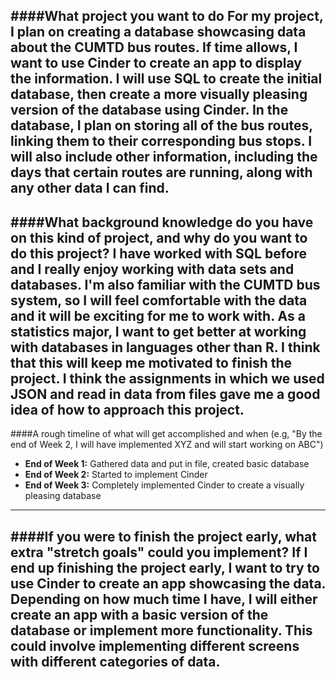 ####What project you want to do
For my project, I plan on creating a database showcasing data about the CUMTD bus routes. If time allows, I want to use
Cinder to create an app to display the information. I will use SQL to create the initial database, then create a more 
visually pleasing version of the database using Cinder. In the database, I plan on storing all of the bus routes, 
linking them to their corresponding bus stops. I will also include other information, including the days that certain 
routes are running, along with any other data I can find.
------

####What background knowledge do you have on this kind of project, and why do you want to do this project?
I have worked with SQL before and I really enjoy working with data sets and databases. I'm also familiar with the CUMTD
bus system, so I will feel comfortable with the data and it will be exciting for me to work with. As a statistics major,
I want to get better at working with databases in languages other than R. I think that this will keep me motivated to
finish the project. I think the assignments in which we used JSON and read in data from files gave me a good idea of 
how to approach this project.
------

####A rough timeline of what will get accomplished and when (e.g, "By the end of Week 2, I will have implemented XYZ and will start working on ABC")
- **End of Week 1:** Gathered data and put in file, created basic database
- **End of Week 2:** Started to implement Cinder
- **End of Week 3:** Completely implemented Cinder to create a visually pleasing database
------

####If you were to finish the project early, what extra "stretch goals" could you implement?
If I end up finishing the project early, I want to try to use Cinder to create an app showcasing the data. Depending 
on how much time I have, I will either create an app with a basic version of the database or implement more functionality.
This could involve implementing different screens with different categories of data. 
------
